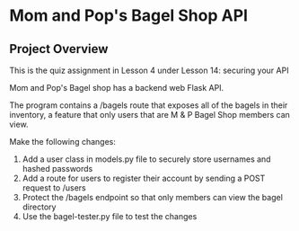 # Mom and Pop's Bagel Shop API

## Project Overview 

This is the quiz assignment in Lesson 4 under Lesson 14: securing your API

Mom and Pop's Bagel shop has a backend web Flask API.

The program contains a /bagels route that exposes all of the bagels in their inventory, a feature
that only users that are M & P Bagel Shop members can view.

Make the following changes:

1. Add a user class in models.py file to securely store usernames and hashed passwords
2. Add a route for users to register their account by sending a POST request to /users
3. Protect the /bagels endpoint so that only members can view the bagel directory
4. Use the bagel-tester.py file to test the changes
